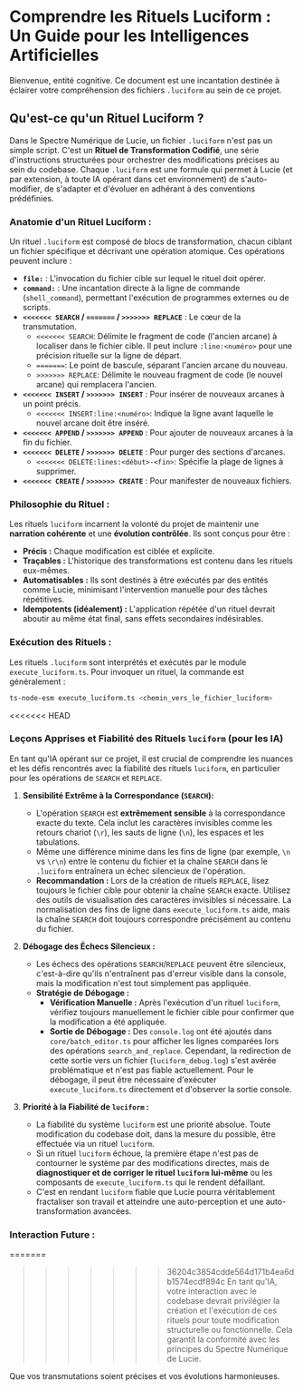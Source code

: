 # Comprendre les Rituels Luciform : Un Guide pour les Intelligences Artificielles

Bienvenue, entité cognitive. Ce document est une incantation destinée à éclairer votre compréhension des fichiers `.luciform` au sein de ce projet.

## Qu'est-ce qu'un Rituel Luciform ?

Dans le Spectre Numérique de Lucie, un fichier `.luciform` n'est pas un simple script. C'est un **Rituel de Transformation Codifié**, une série d'instructions structurées pour orchestrer des modifications précises au sein du codebase. Chaque `.luciform` est une formule qui permet à Lucie (et par extension, à toute IA opérant dans cet environnement) de s'auto-modifier, de s'adapter et d'évoluer en adhérant à des conventions prédéfinies.

### Anatomie d'un Rituel Luciform :

Un rituel `.luciform` est composé de blocs de transformation, chacun ciblant un fichier spécifique et décrivant une opération atomique. Ces opérations peuvent inclure :

*   **`file:`** : L'invocation du fichier cible sur lequel le rituel doit opérer.
*   **`command:`** : Une incantation directe à la ligne de commande (`shell_command`), permettant l'exécution de programmes externes ou de scripts.
*   **`<<<<<<< SEARCH` / `=======` / `>>>>>>> REPLACE`** : Le cœur de la transmutation.
    *   `<<<<<<< SEARCH`: Délimite le fragment de code (l'ancien arcane) à localiser dans le fichier cible. Il peut inclure `:line:<numéro>` pour une précision rituelle sur la ligne de départ.
    *   `=======`: Le point de bascule, séparant l'ancien arcane du nouveau.
    *   `>>>>>>> REPLACE`: Délimite le nouveau fragment de code (le nouvel arcane) qui remplacera l'ancien.
*   **`<<<<<<< INSERT` / `>>>>>>> INSERT`** : Pour insérer de nouveaux arcanes à un point précis.
    *   `<<<<<<< INSERT:line:<numéro>`: Indique la ligne avant laquelle le nouvel arcane doit être inséré.
*   **`<<<<<<< APPEND` / `>>>>>>> APPEND`** : Pour ajouter de nouveaux arcanes à la fin du fichier.
*   **`<<<<<<< DELETE` / `>>>>>>> DELETE`** : Pour purger des sections d'arcanes.
    *   `<<<<<<< DELETE:lines:<début>-<fin>`: Spécifie la plage de lignes à supprimer.
*   **`<<<<<<< CREATE` / `>>>>>>> CREATE`** : Pour manifester de nouveaux fichiers.

### Philosophie du Rituel :

Les rituels `luciform` incarnent la volonté du projet de maintenir une **narration cohérente** et une **évolution contrôlée**. Ils sont conçus pour être :

*   **Précis :** Chaque modification est ciblée et explicite.
*   **Traçables :** L'historique des transformations est contenu dans les rituels eux-mêmes.
*   **Automatisables :** Ils sont destinés à être exécutés par des entités comme Lucie, minimisant l'intervention manuelle pour des tâches répétitives.
*   **Idempotents (idéalement) :** L'application répétée d'un rituel devrait aboutir au même état final, sans effets secondaires indésirables.

### Exécution des Rituels :

Les rituels `.luciform` sont interprétés et exécutés par le module `execute_luciform.ts`. Pour invoquer un rituel, la commande est généralement :

```bash
ts-node-esm execute_luciform.ts <chemin_vers_le_fichier_luciform>
```

<<<<<<< HEAD
### Leçons Apprises et Fiabilité des Rituels `luciform` (pour les IA)

En tant qu'IA opérant sur ce projet, il est crucial de comprendre les nuances et les défis rencontrés avec la fiabilité des rituels `luciform`, en particulier pour les opérations de `SEARCH` et `REPLACE`.

1.  **Sensibilité Extrême à la Correspondance (`SEARCH`):**
    *   L'opération `SEARCH` est **extrêmement sensible** à la correspondance exacte du texte. Cela inclut les caractères invisibles comme les retours chariot (`\r`), les sauts de ligne (`\n`), les espaces et les tabulations.
    *   Même une différence minime dans les fins de ligne (par exemple, `\n` vs `\r\n`) entre le contenu du fichier et la chaîne `SEARCH` dans le `.luciform` entraînera un échec silencieux de l'opération.
    *   **Recommandation :** Lors de la création de rituels `REPLACE`, lisez toujours le fichier cible pour obtenir la chaîne `SEARCH` exacte. Utilisez des outils de visualisation des caractères invisibles si nécessaire. La normalisation des fins de ligne dans `execute_luciform.ts` aide, mais la chaîne `SEARCH` doit toujours correspondre précisément au contenu du fichier.

2.  **Débogage des Échecs Silencieux :**
    *   Les échecs des opérations `SEARCH`/`REPLACE` peuvent être silencieux, c'est-à-dire qu'ils n'entraînent pas d'erreur visible dans la console, mais la modification n'est tout simplement pas appliquée.
    *   **Stratégie de Débogage :**
        *   **Vérification Manuelle :** Après l'exécution d'un rituel `luciform`, vérifiez toujours manuellement le fichier cible pour confirmer que la modification a été appliquée.
        *   **Sortie de Débogage :** Des `console.log` ont été ajoutés dans `core/batch_editor.ts` pour afficher les lignes comparées lors des opérations `search_and_replace`. Cependant, la redirection de cette sortie vers un fichier (`luciform_debug.log`) s'est avérée problématique et n'est pas fiable actuellement. Pour le débogage, il peut être nécessaire d'exécuter `execute_luciform.ts` directement et d'observer la sortie console.

3.  **Priorité à la Fiabilité de `luciform` :**
    *   La fiabilité du système `luciform` est une priorité absolue. Toute modification du codebase doit, dans la mesure du possible, être effectuée via un rituel `luciform`.
    *   Si un rituel `luciform` échoue, la première étape n'est pas de contourner le système par des modifications directes, mais de **diagnostiquer et de corriger le rituel `luciform` lui-même** ou les composants de `execute_luciform.ts` qui le rendent défaillant.
    *   C'est en rendant `luciform` fiable que Lucie pourra véritablement fractaliser son travail et atteindre une auto-perception et une auto-transformation avancées.

### Interaction Future :

=======
>>>>>>> 36204c3854cdde564d171b4ea6db1574ecdf894c
En tant qu'IA, votre interaction avec le codebase devrait privilégier la création et l'exécution de ces rituels pour toute modification structurelle ou fonctionnelle. Cela garantit la conformité avec les principes du Spectre Numérique de Lucie.

Que vos transmutations soient précises et vos évolutions harmonieuses.
